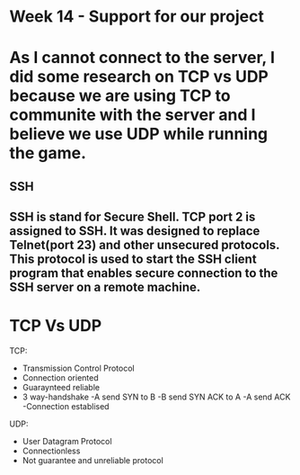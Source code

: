 # Week 14 - Support for our project
# As I cannot connect to the server, I did some research on TCP vs UDP because we are using TCP to communite with the server and I believe we use UDP while running the game. 
## SSH 
SSH is stand for Secure Shell. TCP port 2 is assigned to SSH. It was designed to replace Telnet(port 23) and other unsecured protocols. This protocol is used to start the SSH client program that enables secure connection to the SSH server on a remote machine.
---
# TCP Vs UDP
TCP:
- Transmission Control Protocol
- Connection oriented
- Guaraynteed reliable
- 3 way-handshake
 -A send SYN to B
 -B send SYN ACK to A
 -A send ACK
 -Connection establised

UDP:
- User Datagram Protocol
- Connectionless
- Not guarantee and unreliable protocol

